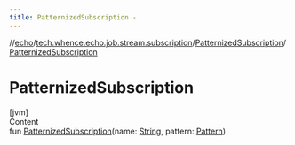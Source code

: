 ```yaml
---
title: PatternizedSubscription -
---
```

//[echo](../../index.md)/[tech.whence.echo.job.stream.subscription](../index.md)/[PatternizedSubscription](index.md)/[PatternizedSubscription](-patternized-subscription.md)



# PatternizedSubscription  
[jvm]  
Content  
fun [PatternizedSubscription](-patternized-subscription.md)(name: [String](https://kotlinlang.org/api/latest/jvm/stdlib/kotlin/-string/index.html), pattern: [Pattern](https://docs.oracle.com/javase/8/docs/api/java/util/regex/Pattern.html))  



